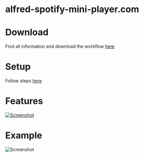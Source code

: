 
# alfred-spotify-mini-player.com

# Download

Find all information and download the workflow [here](http://alfred-spotify-mini-player.com)

# Setup

Follow steps [here](http://alfred-spotify-mini-player.com/setup)

# Features

[![Screenshot](https://raw.githubusercontent.com/vdesabou/alfred-spotify-mini-player/0d8bc334d26a40a20fa09c83c6a59f45ac6caf96/images/features.jpg)](http://alfred-spotify-mini-player.com/#features)

# Example

![Screenshot](http://alfred-spotify-mini-player.com/images/index1.gif)




